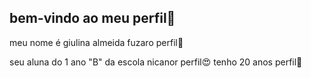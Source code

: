 ## bem-vindo ao meu perfil💙

meu nome é giulina almeida fuzaro perfil🤎

seu aluna do 1 ano "B" da escola nicanor perfil😍
tenho 20 anos perfil🖤
